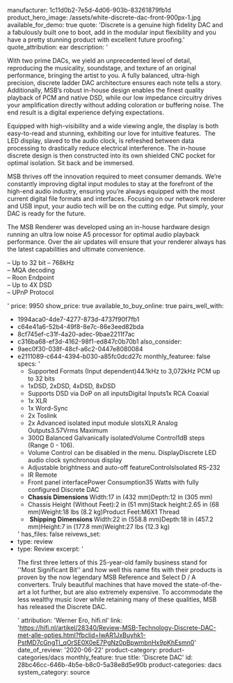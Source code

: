 manufacturer: 1c11d0b2-7e5d-4d06-903b-83261879fb1d
product_hero_image: /assets/white-discrete-dac-front-900px-1.jpg
available_for_demo: true
quote: 'Discrete is a genuine high fidelity DAC and a fabulously built one to boot, add in the modular input flexibility and you have a pretty stunning product with excellent future proofing.'
quote_attribution: ear
description: '<p>With two prime DACs, we yield an unprecedented level of detail, reproducing the musicality, soundstage, and texture of an original performance, bringing the artist to you. A fully balanced, ultra-high precision, discrete ladder DAC architecture ensures each note tells a story. Additionally, MSB’s robust in-house design enables the finest quality playback of PCM and native DSD, while our low impedance circuitry drives your amplification directly without adding coloration or buffering noise. The end result is a digital experience defying expectations.</p><p>Equipped with high-visibility and a wide viewing angle, the display is both easy-to-read and stunning, exhibiting our love for intuitive features. &nbsp;The LED display, slaved to the audio clock, is refreshed between data processing to drastically reduce electrical interference. The in-house discrete design is then constructed into its own shielded CNC pocket for optimal isolation. Sit back and be immersed.</p><p>MSB thrives off the innovation required to meet consumer demands. We’re constantly improving digital input modules to stay at the forefront of the high-end audio industry, ensuring you’re always equipped with the most current digital file formats and interfaces. Focusing on our network renderer and USB input, your audio tech will be on the cutting edge. Put simply, your DAC is ready for the future.</p><p>The MSB Renderer was developed using an in-house hardware design running an ultra low noise A5 processor for optimal audio playback performance. Over the air updates will ensure that your renderer always has the latest capabilities and ultimate convenience.</p><p>– Up to 32 bit – 768kHz<br>– MQA decoding<br>– Roon Endpoint<br>– Up to 4X DSD<br>– UPnP Protocol</p>'
price: 9950
show_price: true
available_to_buy_online: true
pairs_well_with:
  - 1994aca0-4de7-4277-873d-4737f90f7fb1
  - c64e41a6-52b4-49f8-8e7c-86e3eed82bda
  - 8cf745ef-c31f-4a20-adec-9bae2211f7ac
  - c316ba68-ef3d-4162-98f1-ed847c0b70b1
also_consider:
  - 9aec0f30-038f-48cf-a6c2-0447e8080084
  - e2111089-c644-4394-b030-a85fc0dcd27c
monthly_featuree: false
specs: '<ul><li>Supported Formats (Input dependent)44.1kHz to 3,072kHz PCM up to 32 bits<br></li><li>1xDSD, 2xDSD, 4xDSD, 8xDSD<br></li><li>Supports DSD via DoP on all inputsDigital Inputs1x RCA Coaxial<br></li><li>1x XLR<br></li><li>1x Word-Sync<br></li><li>2x Toslink<br></li><li>2x Advanced isolated input module slotsXLR Analog Outputs3.57Vrms Maximum&nbsp;<br></li><li>300Ω Balanced Galvanically isolatedVolume Control1dB steps (Range 0 - 106).&nbsp;<br></li><li>Volume Control can be disabled in the menu. DisplayDiscrete LED audio clock synchronous display<br></li><li>Adjustable brightness and auto-off featureControlsIsolated RS-232<br></li><li>IR Remote<br></li><li>Front panel interfacePower Consumption35 Watts with fully configured Discrete DAC&nbsp;</li><li><b>Chassis Dimensions&nbsp;</b>Width:17 in (432 mm)Depth:12 in (305 mm)<br></li><li>Chassis Height (Without Feet):2 in (51 mm)Stack height:2.65 in (68 mm)Weight:18 lbs (8.2 kg)Product Feet:M6X1 Thread</li><li>&nbsp;<b>Shipping Dimensions&nbsp;</b>Width:22 in (558.8 mm)Depth:18 in (457.2 mm)Height:7 in (177.8 mm)Weight:27 lbs (12.3 kg)<br></li></ul>'
has_files: false
reivews_set:
  -
    type: review
  -
    type: Review
    excerpt: '<p>The first three letters of this 25-year-old family business stand for ''Most Significant Bit'' and how well this name fits with their products is proven by the now legendary MSB Reference and Select D / A converters.&nbsp;Truly beautiful machines that have moved the state-of-the-art a lot further, but are also extremely expensive.&nbsp;To accommodate the less wealthy music lover while retaining many of these qualities, MSB has released the Discrete DAC.</p>'
    attribution: 'Werner Ero, hifi.nl'
    link: 'https://hifi.nl/artikel/28340/Review-MSB-Technology-Discrete-DAC-met-alle-opties.html?fbclid=IwAR1JxBuyhk1-PstMD7cGngTl_qOrSE0X0eE7PgNz0pBpwmbnHx9pKhEsmn0'
    date_of_review: '2020-06-22'
product-category: product-categories/dacs
monthly_feature: true
title: 'Discrete DAC'
id: 28bc46cc-646b-4b5e-b8c0-5a38e8d5e90b
product-categories: dacs
system_category: source
